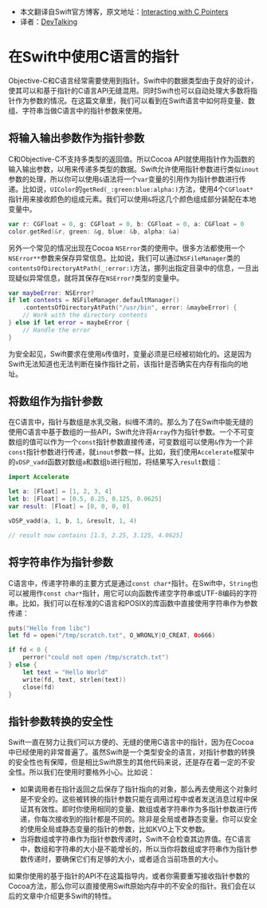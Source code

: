 -  本文翻译自Swift官方博客，原文地址：[Interacting with C Pointers](https://developer.apple.com/swift/blog/?id=6)
-  译者：[DevTalking](http://www.devtalking.com/)

# 在Swift中使用C语言的指针
Objective-C和C语言经常需要使用到指针。Swift中的数据类型由于良好的设计，使其可以和基于指针的C语言API无缝混用。同时Swift也可以自动处理大多数将指针作为参数的情况。在这篇文章里，我们可以看到在Swift语言中如何将变量、数组、字符串当做C语言中的指针参数来使用。

## 将输入输出参数作为指针参数
C和Objective-C不支持多类型的返回值。所以Cocoa API就使用指针作为函数的输入输出参数，以用来传递多类型的数据。Swift允许使用指针参数进行类似`inout`参数的处理，所以你可以使用`&`语法将一个`var`变量的引用作为指针参数进行传递。比如说，`UIColor`的`getRed(_:green:blue:alpha:)`方法，使用4个`CGFloat*`指针用来接收颜色的组成元素。我们可以使用`&`将这几个颜色组成部分装配在本地变量中。

```swift
var r: CGFloat = 0, g: CGFloat = 0, b: CGFloat = 0, a: CGFloat = 0
color.getRed(&r, green: &g, blue: &b, alpha: &a)
```

另外一个常见的情况出现在Cocoa `NSError`类的使用中。很多方法都使用一个`NSError**`参数来保存异常信息。比如说，我们可以通过`NSFileManager`类的`contentsOfDirectoryAtPath(_:error:)`方法，挪列出指定目录中的信息，一旦出现疑似异常信息，就将其保存在`NSError?`类型的变量中。

```swift
var maybeError: NSError?
if let contents = NSFileManager.defaultManager()
	.contentsOfDirectoryAtPath("/usr/bin", error: &maybeError) {
	// Work with the directory contents
} else if let error = maybeError {
	// Handle the error
}
```

为安全起见，Swift要求在使用`&`传值时，变量必须是已经被初始化的。这是因为Swift无法知道也无法判断在操作指针之前，该指针是否确实在内存有指向的地址。

## 将数组作为指针参数
在C语言中，指针与数组是水乳交融，纠缠不清的。那么为了在Swift中能无缝的使用C语言中基于数组的一些API，Swift允许将`Array`作为指针参数。一个不可变数组的值可以作为一个`const`指针参数直接传递，可变数组可以使用`&`作为一个非`const`指针参数进行传递，就`inout`参数一样。比如，我们使用`Accelerate`框架中的`vDSP_vadd`函数对数组`a`和数组`b`进行相加，将结果写入`result`数组：

```swift
import Accelerate

let a: [Float] = [1, 2, 3, 4]
let b: [Float] = [0.5, 0.25, 0.125, 0.0625]
var result: [Float] = [0, 0, 0, 0]

vDSP_vadd(a, 1, b, 1, &result, 1, 4)

// result now contains [1.5, 2.25, 3.125, 4.0625]
```

## 将字符串作为指针参数
C语言中，传递字符串的主要方式是通过`const char*`指针。在Swift中，`String`也可以被用作`const char*`指针，用它可以向函数传递空字符串或UTF-8编码的字符串。比如，我们可以在标准的C语言和POSIX的库函数中直接使用字符串作为参数传递：

```swift
puts("Hello from libc")
let fd = open("/tmp/scratch.txt", O_WRONLY|O_CREAT, 0o666)

if fd < 0 {
	perror("could not open /tmp/scratch.txt")
} else {
	let text = "Hello World"
	write(fd, text, strlen(text))
	close(fd)
}
```

## 指针参数转换的安全性
Swift一直在努力让我们可以方便的、无缝的使用C语言中的指针，因为在Cocoa中已经使用的非常普遍了。虽然Swift是一个类型安全的语言，对指针参数的转换的安全性也有保障，但是相比Swift原生的其他代码来说，还是存在着一定的不安全性。所以我们在使用时要格外小心。比如说：

- 如果调用者在指针返回之后保存了指针指向的对象，那么再去使用这个对象时是不安全的。这些被转换的指针参数只能在调用过程中或者发送消息过程中保证其有效性。即时你使用相同的变量、数组或者字符串作为多指针参数进行传递，你每次接收到的指针都是不同的。除非是全局或者静态变量。你可以安全的使用全局或静态变量的指针的参数，比如KVO上下文参数。
- 当将数组或字符串作为指针参数传递时，Swift不会检查其边界值。在C语言中，数组和字符串的大小是不能增长的，所以当你将数组或字符串作为指针参数传递时，要确保它们有足够的大小，或者适合当前场景的大小。

如果你使用的基于指针的API不在这篇指导内，或者你需要重写接收指针参数的Cocoa方法，那么你可以直接使用Swift原始内存中的不安全的指针。我们会在以后的文章中介绍更多Swift的特性。